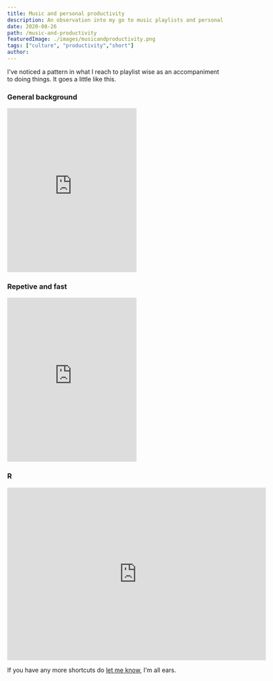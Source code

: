```yaml
---
title: Music and personal productivity
description: An observation into my go to music playlists and personal productivity
date: 2020-08-26
path: /music-and-productivity
featuredImage: ./images/musicandproductivity.png
tags: ["culture", "productivity","short"]
author:
---
```


I've noticed a pattern in what I reach to playlist wise as an accompaniment to doing things. It goes a little like this.

### General background
<iframe src="https://open.spotify.com/embed/playlist/74sUjcvpGfdOvCHvgzNEDO" width="300" height="380" frameborder="0" allowtransparency="true" allow="encrypted-media"></iframe>

### Repetive and fast
<iframe src="https://open.spotify.com/embed/playlist/37i9dQZF1DX9HwI3Crikcm" width="300" height="380" frameborder="0" allowtransparency="true" allow="encrypted-media"></iframe>

### R
<iframe src="https://www.tree.fm/" style="border:0px #ffffff none;" name="myiFrame" scrolling="no" frameborder="1" marginheight="0px" marginwidth="0px" height="400px" width="600px" allowfullscreen></iframe>

If you have any more shortcuts do [let me know](/contact), I'm all ears.
